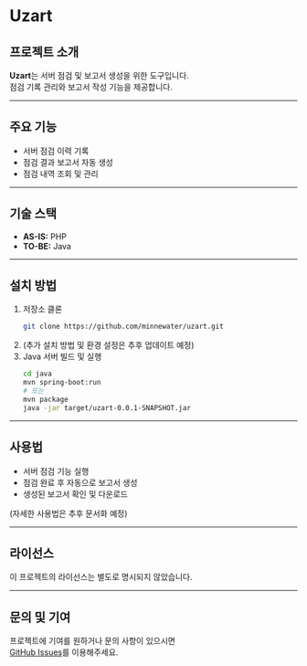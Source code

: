 # Uzart

## 프로젝트 소개
**Uzart**는 서버 점검 및 보고서 생성을 위한 도구입니다.  
점검 기록 관리와 보고서 작성 기능을 제공합니다.

---

## 주요 기능
- 서버 점검 이력 기록
- 점검 결과 보고서 자동 생성
- 점검 내역 조회 및 관리

---

## 기술 스택
- **AS-IS:** PHP
- **TO-BE:** Java

---

## 설치 방법
1. 저장소 클론
   ```sh
   git clone https://github.com/minnewater/uzart.git
   ```
2. (추가 설치 방법 및 환경 설정은 추후 업데이트 예정)
3. Java 서버 빌드 및 실행
   ```sh
   cd java
   mvn spring-boot:run
   # 또는
   mvn package
   java -jar target/uzart-0.0.1-SNAPSHOT.jar
   ```

---

## 사용법
- 서버 점검 기능 실행
- 점검 완료 후 자동으로 보고서 생성
- 생성된 보고서 확인 및 다운로드

(자세한 사용법은 추후 문서화 예정)

---

## 라이선스
이 프로젝트의 라이선스는 별도로 명시되지 않았습니다.

---

## 문의 및 기여
프로젝트에 기여를 원하거나 문의 사항이 있으시면  
[GitHub Issues](https://github.com/minnewater/uzart/issues)를 이용해주세요.

